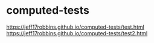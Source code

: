 # computed-tests

 https://jeff17robbins.github.io/computed-tests/test.html
  https://jeff17robbins.github.io/computed-tests/test2.html
